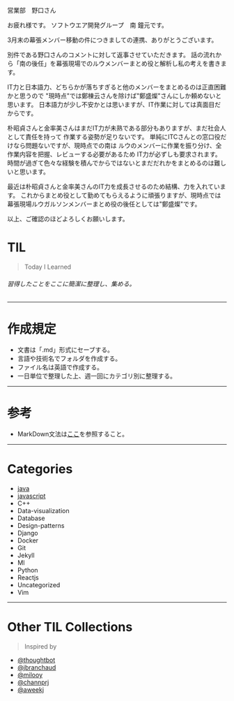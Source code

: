 営業部　野口さん

お疲れ様です。
ソフトウエア開発グループ　南 鐘元です。

3月末の幕張メンバー移動の件につきましての連携、ありがとうございます。

別件である野口さんのコメントに対して返事させていただきます。
話の流れから「南の後任」を幕張現場でのルウメンバーまとめ役と解析し私の考えを書きます。

IT力と日本語力、どちらかが落ちすぎると他のメンバーをまとめるのは正直困難かと思うので
"現時点"では鄭棟云さんを除けば"鄭盛燦"さんにしか頼めないと思います。
日本語力が少し不安かとは思いますが、IT作業に対しては真面目だからです。

朴昭貞さんと金率美さんはまだIT力が未熟である部分もありますが、まだ社会人として責任を持って
作業する姿勢が足りないです。
単純にITCさんとの窓口役だけなら問題ないですが、現時点での南は
ルウのメンバーに作業を振り分け、全作業内容を把握、レビューする必要があるため
IT力が必ずしも要求されます。
時間が過ぎて色々な経験を積んでからではないとまだだれかをまとめるのは難しいと思います。

最近は朴昭貞さんと金率美さんのIT力を成長させるのため結構、力を入れています。
これからまとめ役として勤めてもらえるように頑張りますが、現時点では
幕張現場ルウガルソンメンバーまとめ役の後任としては"鄭盛燦"です。

以上、ご確認のほどよろしくお願いします。


TIL
=
> Today I Learned
###### 習得したことをここに簡潔に整理し、集める。
---------------------------------
作成規定
=
* 文書は「.md」形式にセーブする。
* 言語や技術名でフォルダを作成する。
* ファイル名は英語で作成する。
* 一日単位で整理した上、週一回にカテゴリ別に整理する。
---------------------------------
参考
=
* MarkDown文法は[ここ](https://gist.github.com/ihoneymon/652be052a0727ad59601)を参照すること。
---------------------------------
Categories
=
* [java](https://github.com/jwnam0661/TIL/tree/master/java)
* [javascript](https://github.com/jwnam0661/TIL/tree/master/javascript)
* C++
* Data-visualization
* Database
* Design-patterns
* Django
* Docker
* Git
* Jekyll
* Ml
* Python
* Reactjs
* Uncategorized
* Vim
-------------------------
Other TIL Collections
=
>Inspired by
* [@thoughtbot](https://github.com/thoughtbot/til)
* [@jbranchaud](https://github.com/jbranchaud/til)
* [@milooy](https://github.com/milooy/TIL)
* [@channprj](https://github.com/channprj/TIL)
* [@aweekj](https://github.com/aweekj/TIL)
